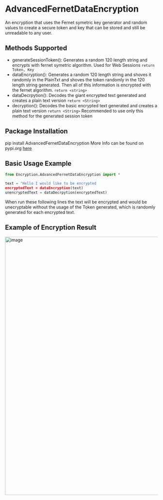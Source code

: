 # **AdvancedFernetDataEncryption**

An encryption that uses the Fernet symetric key generator and random values to create a secure token and key that can be stored and still be unreadable to any user. 

## **Methods Supported**
- generateSessionToken(<AnyString>): Generates a random 120 length string and encrypts with fernet symetric algorithm. Used for Web Sessions `return Token, Key`
- dataEncryption(<PlainTxt>): Generates a random 120 length string and shoves it randomly in the PlainTxt and shoves the token randomly in the 120 length string generated. Then all of this information is encrypted with the fernet algorithm. `return <string>`
- dataDecrpytion(<EncyptedTxt>): Decodes the giant encrypted text generated and creates a plain text version `return <String>`
- decryption(<EncryptedTxt>): Decodes the basic encrypted text generated and creates a plain text version `return <String>` Recommended to use only this method for the generated session token
  
## **Package Installation**
  pip install AdvancedFernetDataEncryption
More Info can be found on pypi.org [here](https://pypi.org/project/AdvancedFernetDataEncryption/)

## **Basic Usage Example**
```python
from Encryption.AdvancedFernetDataEncryption import *

text = "Hello I would like to be encrypted
encryptedText = dataEncryption(text)
unencryptedText = dataDecrpytion(encryptedText)
```

When run these following lines the text will be encrypted and would be unecryptable without the usage of the Token generated, which is randomly generated for each encrypted text.

## **Example of Encryption Result**
<img width="848" alt="image" src="https://user-images.githubusercontent.com/34069094/199623092-733cfb1f-a78d-43d5-add9-47c879c6e06a.png">
